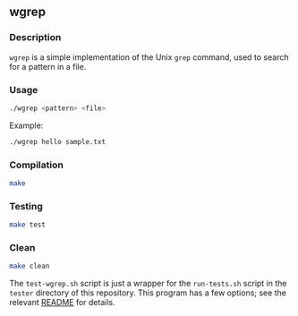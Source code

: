 ## wgrep

### Description
`wgrep` is a simple implementation of the Unix `grep` command, used to search for a pattern in a file.

### Usage
```sh
./wgrep <pattern> <file>
```
Example:
```sh
./wgrep hello sample.txt
```

### Compilation
```sh
make
```

### Testing
```sh
make test
```

### Clean
```sh
make clean
```

The `test-wgrep.sh` script is just a wrapper for the `run-tests.sh` script in
the `tester` directory of this repository. This program has a few options; see
the relevant
[README](https://github.com/remzi-arpacidusseau/ostep-projects/blob/master/tester/README.md)
for details.
